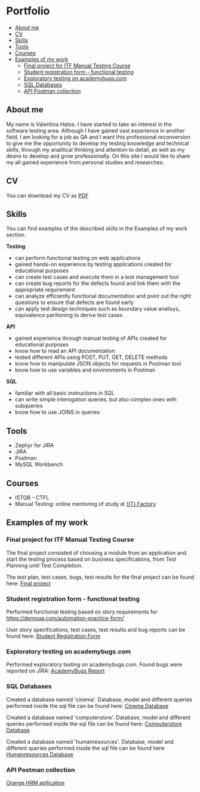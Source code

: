 
# Portfolio

- [About me](https://github.com/HVali/Manual_Testing_Portfolio#about-me)
- [CV](https://github.com/HVali/Manual_Testing_Portfolio#cv)
- [Skills](https://github.com/HVali/Manual_Testing_Portfolio#skills)
- [Tools](https://github.com/HVali/Manual_Testing_Portfolio#tools)
- [Courses](https://github.com/HVali/Manual_Testing_Portfolio#courses)
- [Examples of my work](https://github.com/HVali/Manual_Testing_Portfolio#examples-of-my-work)
  * [Final project for ITF Manual Testing Course](https://github.com/HVali/Manual_Testing_Portfolio#final-project-for-itf-manual-testing-course)
  * [Student registration form - functional testing](https://github.com/HVali/Manual_Testing_Portfolio#student-registration-form---functional-testing)
  * [Exploratory testing on academybugs.com](https://github.com/HVali/Manual_Testing_Portfolio#exploratory-testing-on-academybugscom)
  * [SQL Databases](https://github.com/HVali/Manual_Testing_Portfolio#sql-databases)
  * [API Postman collection](https://github.com/HVali/Manual_Testing_Portfolio#api-postman-collection)

## About me

My name is Valentina Hatos. I have started to take an interest in the software testing area. Although I have gained vast experience in another field, I am looking for a job as QA and I want this professional reconversion to give me the opportunity to develop my testing knowledge and technical skills, through my analitical thinking and attention to detail, as well as my desire to develop and grow professionally. On this site I would like to share my all gained experience from personal studies and researches.

## CV

You can download my CV as [PDF](https://github.com/HVali/Manual_Testing_Portfolio/blob/main/CV%20-%20Valentina%20Hatos.pdf)

## Skills

You can find examples of the described skills in the Examples of my work section.

__Testing__
 * can perform functional testing on web applications
 * gained hands-on experience by testing applications created for educational purposes
 * can create test cases and execute them in a test management tool
 * can create bug reports for the defects found and link them with the appropriate requirement
 * can analyze efficiently functional documentation and point out the right questions to ensure that defects are found early
 * can apply test design techniques such as boundary value analisys, equivalence paritioning to derive test cases

__API__
 * gained experience through manual testing of APIs created for educational purposes
 * know how to read an API documentation
 * tested different APIs using POST, PUT, GET, DELETE methods
 * know how to manipulate JSON objects for requests in Postman tool
 * know how to use variables and environments in Postman 

__SQL__
 * familiar with all basic instructions in SQL
 * can write simple interogation queries, but also complex ones with subqueries
 * know how to use JOINS in queries

## Tools
 
 * Zephyr for JIRA
 * JIRA
 * Postman
 * MySQL Workbench

## Courses

 * ISTQB - CTFL
 * Manual Testing: online mentoring of study at [{IT} Factory](https://www.itfactory.ro)

## Examples of my work

### Final project for ITF Manual Testing Course

The final project consisted of choosing a module from an application and start the testing process based on business specifications, from Test Planning until Test Completion.

The test plan, test cases, bugs, test results for the final project can be found here: [Final project](https://github.com/HVali/Manual_Testing_Portfolio/tree/main/Final%20Project)

### Student registration form - functional testing

Performed functional testing based on story requirements for https://demoqa.com/automation-practice-form/ 

User story specifications, test cases, test results and bug reports can be found here: [Student Registration Form](https://github.com/HVali/Manual_Testing_Portfolio/tree/main/Student%20Registration%20Form)


### Exploratory testing on academybugs.com

Performed exploratory testing on academybugs.com. Found bugs were reported on JIRA: [AcademyBugs Report](https://github.com/HVali/Manual_Testing_Portfolio/blob/main/AcademyBugs/AcademyBugs_Report.pdf)

### SQL Databases

Created a database named 'cinema'. Database, model and different queries performed inside the sql file can be found here: [Cinema Database](https://github.com/HVali/Manual_Testing_Portfolio/tree/main/Cinema%20Database)

Created a database named 'computerstore'. Database, model and different queries performed inside the sql file can be found here: [Computerstore Database](https://github.com/HVali/Manual_Testing_Portfolio/tree/main/Computerstore%20database)

Created a database named 'humanresources'. Database, model and different queries performed inside the sql file can be found here: [Humanresources Database](https://github.com/HVali/Manual_Testing_Portfolio/tree/main/Humanresources%20database)

### API Postman collection
[Orange HRM apllication](https://github.com/HVali/Manual_Testing_Portfolio/tree/main/API%20OrangeHRM%20postman_collection)

